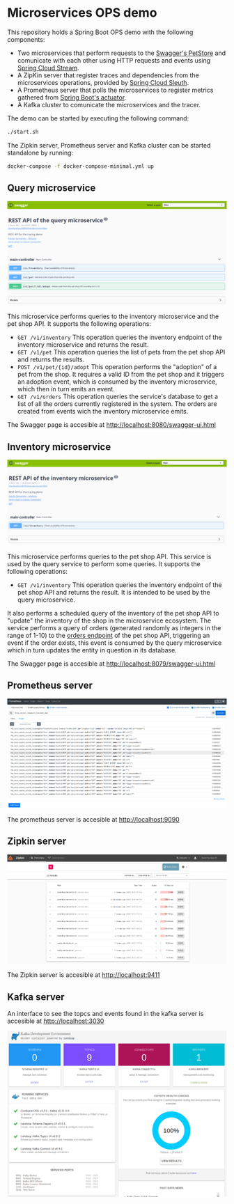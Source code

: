 # Microservices OPS demo

This repository holds a Spring Boot OPS demo with the following components:

- Two microservices that perform requests to the [Swagger's PetStore](https://petstore.swagger.io/) and comunicate with each other using HTTP requests and events using [Spring Cloud Stream](https://spring.io/projects/spring-cloud-stream).
- A ZipKin server that register traces and dependencies from the microservices operations, provided by [Spring Cloud Sleuth](https://spring.io/projects/spring-cloud-sleuth).
- A Prometheus server that polls the microservices to register metrics gathered from [Spring Boot's actuator](https://docs.spring.io/spring-boot/docs/current/reference/html/actuator.html).
- A Kafka cluster to comunicate the microservices and the tracer.

The demo can be started by executing the following command:

```BASH
./start.sh
```

The Zipkin server, Prometheus server and Kafka cluster can be started standalone by running:

```BASH
docker-compose -f docker-compose-minimal.yml up
```

## Query microservice

![Query microservice](.img/1.png)

This microservice performs queries to the inventory microservice and the pet shop API. It supports the following operations:

- `GET /v1/inventory` This operation queries the inventory endpoint of the inventory microservice and returns the result.
- `GET /v1/pet` This operation queries the list of pets from the pet shop API and returns the results.
- `POST /v1/pet/{id}/adopt` This operation performs the "adoption" of a pet from the shop. It requires a valid ID from the pet shop and it triggers an adoption event, which is consumed by the inventory microservice, which then in turn emits an event.
- `GET /v1/orders` This operation queries the service's database to get a list of all the orders currently registered in the system. The orders are created from events wich the inventory microservice emits.

The Swagger page is accesible at [http://localhost:8080/swagger-ui.html](http://localhost:8080/swagger-ui.html)

## Inventory microservice

![Inventory microservice](.img/2.png)

This microservice performs queries to the pet shop API. This service is used by the query service to perform some queries. It supports the following operations:

- `GET /v1/inventory` This operation queries the inventory endpoint of the pet shop API and returns the result. It is intended to be used by the query microservice.

It also performs a scheduled query of the inventory of the pet shop API to "update" the inventory of the shop in the microservice ecosystem. The service performs a query of orders (generated randomly as integers in the range of 1-10) to the [orders endpoint](https://petstore.swagger.io/v2/store/order) of the pet shop API, triggering an event if the order exists, this event is consumed by the query microservice which in turn updates the entity in question in its database.

The Swagger page is accesible at [http://localhost:8079/swagger-ui.html](http://localhost:8079/swagger-ui.html)

## Prometheus server

![Prometheus service](.img/3.png)

The prometheus server is accesible at [http://localhost:9090](http://localhost:9090)

## Zipkin server

![Zipkin server](.img/4.png)

The Zipkin server is accesible at [http://localhost:9411](http://localhost:9411)

## Kafka server

An interface to see the topcs and events found in the kafka server is accesible at [http://localhost:3030](http://localhost:3030)

![Kafka server](.img/5.png)
